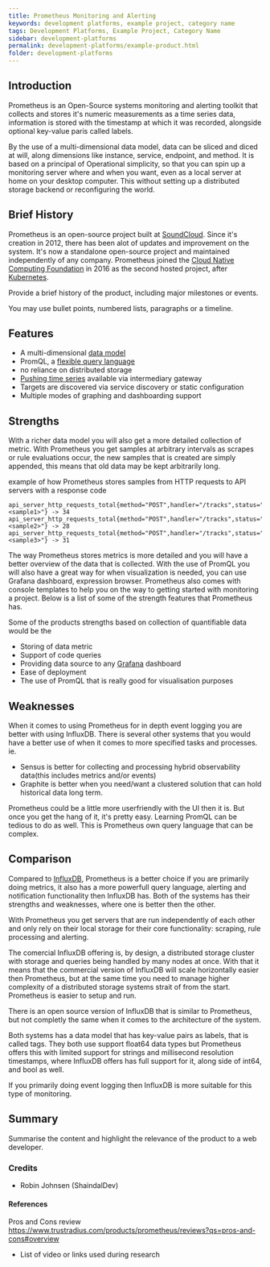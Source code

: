 ```yaml
---
title: Prometheus Monitoring and Alerting
keywords: development platforms, example project, category name
tags: Development Platforms, Example Project, Category Name
sidebar: development-platforms
permalink: development-platforms/example-product.html
folder: development-platforms
---
```


## Introduction

Prometheus is an Open-Source systems monitoring and alerting toolkit that collects and stores it's numeric measurements as a time series data, information is stored with the timestamp at which it was recorded, alongside optional key-value paris called labels. 

By the use of a multi-dimensional data model, data can be sliced and diced at will, along dimensions like instance, service, endpoint, and method.
It is based on a principal of Operational simplicity, so that you can spin up a monitoring server where and when you want, even as a local server at home on your desktop computer. This without setting up a distributed storage backend or reconfiguring the world. 

## Brief History
Prometheus is an open-source project built at [SoundCloud](https://soundcloud.com/discover). Since it's creation in 2012, there has been alot of updates and improvement on the system. It's now a standalone open-source project and maintained independently of any company. 
Prometheus joined the [Cloud Native Computing Foundation](https://www.cncf.io/) in 2016 as the second hosted project, after [Kubernetes](https://kubernetes.io/).


Provide a brief history of the product, including major milestones or events.

You may use bullet points, numbered lists, paragraphs or a timeline.

## Features

* A multi-dimensional [data model](https://prometheus.io/docs/concepts/data_model/)
* PromQL, a [flexible query language](https://prometheus.io/docs/prometheus/latest/querying/basics/)
* no reliance on distributed storage
* [Pushing time series](https://prometheus.io/docs/instrumenting/pushing/) available via intermediary gateway
* Targets are discovered via service discovery or static configuration
* Multiple modes of graphing and dashboarding support

## Strengths

With a richer data model you will also get a more detailed collection of metric. With Prometheus you get samples at arbitrary intervals as scrapes or rule evaluations occur, the new samples that is created are simply appended, this means that old data may be kept arbitrarily long.

example of how Prometheus stores samples from HTTP requests to API servers with a response code 

```
api_server_http_requests_total{method="POST",handler="/tracks",status="500",instance="<sample1>"} -> 34
api_server_http_requests_total{method="POST",handler="/tracks",status="500",instance="<sample2>"} -> 28
api_server_http_requests_total{method="POST",handler="/tracks",status="500",instance="<sample3>"} -> 31 
```
The way Prometheus stores metrics is more detailed and you will have a better overview of the data that is collected. With the use of PromQL you will also have a great way for when visualization is needed, you can use Grafana dashboard, expression browser. Prometheus also comes with console templates to help you on the way to getting started with monitoring a project. Below is a list of some of the strength features that Prometheus has.

Some of the products strengths based on collection of quantifiable data would be the
* Storing of data metric
* Support of code queries
* Providing data source to any [Grafana](https://grafana.com/) dashboard
* Ease of deployment
* The use of PromQL that is really good for visualisation purposes


## Weaknesses

When it comes to using Prometheus for in depth event logging you are better with using InfluxDB. There is several other systems that you would have a better use of when it comes to more specified tasks and processes.
ie. 
* Sensus is better for collecting and processing hybrid observability data(this includes metrics and/or events)
* Graphite is better when you need/want a clustered solution that can hold historical data long term.


Prometheus could be a little more userfriendly with the UI then it is. But once you get the hang of it, it's pretty easy. Learning PromQL can be tedious to do as well. This is Prometheus own query language that can be complex. 



## Comparison

Compared to [InfluxDB](https://www.influxdata.com/), Prometheus is a better choice if you are primarily doing metrics, it also has a more powerfull query language, alerting and notification functionality then InfluxDB has. Both of the systems has their strengths and weaknesses, where one is better then the other. 

With Prometheus you get servers that are run independently of each other and only rely on their local storage for their core functionality: scraping, rule processing and alerting.

The comercial InfluxDB offering is, by design, a distributed storage cluster with storage and queries being handled by many nodes at once. With that it means that the commercial version of InfluxDB will scale horizontally easier then Prometheus, but at the same time you need to manage higher complexity of a distributed storage systems strait of from the start. Prometheus is easier to setup and run. 

There is an open source version of InfluxDB that is similar to Prometheus, but not completly the same when it comes to the architecture of the system.

Both systems has a data model that has key-value pairs as labels, that is called tags. They both use support float64 data types but Prometheus offers this with limited support for strings and millisecond resolution timestamps, where InfluxDB offers has full support for it, along side of int64, and bool as well.

If you primarily doing event logging then InfluxDB is more suitable for this type of monitoring.


## Summary

Summarise the content and highlight the relevance of the product to a web developer.

### Credits

- Robin Johnsen (ShaindalDev)

#### References
Pros and Cons review https://www.trustradius.com/products/prometheus/reviews?qs=pros-and-cons#overview
- List of video or links used during research
